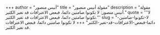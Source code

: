 +++
author = "أنيس منصور"
title = "مقولة أنيس منصور"
description = "مقولة أنيس منصور: لا تكونوا صامتين دائما، فبعض الاعترافات قد تغير الكثير."
quote = '''لا تكونوا صامتين دائما، فبعض الاعترافات قد تغير الكثير.'''
slug = "لا-تكونوا-صامتين-دائما-فبعض-الاعترافات-قد-تغير-الكثير"
+++
لا تكونوا صامتين دائما، فبعض الاعترافات قد تغير الكثير.
